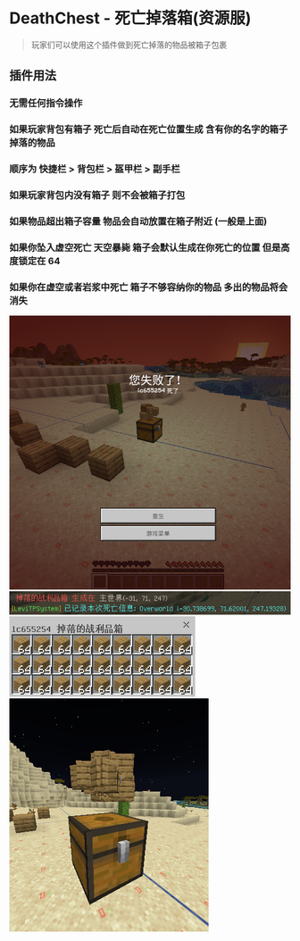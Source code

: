 # DeathChest - 死亡掉落箱(资源服)

> 玩家们可以使用这个插件做到死亡掉落的物品被箱子包裹

## 插件用法

### 无需任何指令操作

### 如果玩家背包有箱子 死亡后自动在死亡位置生成 含有你的名字的箱子 掉落的物品

### 顺序为 快捷栏 > 背包栏 > 盔甲栏 > 副手栏

### 如果玩家背包内没有箱子 则不会被箱子打包

### 如果物品超出箱子容量 物品会自动放置在箱子附近 (一般是上面)

### 如果你坠入虚空死亡 天空暴毙 箱子会默认生成在你死亡的位置 但是高度锁定在 64

### 如果你在虚空或者岩浆中死亡 箱子不够容纳你的物品 多出的物品将会消失

![alt text](/public/6-3.png)
![alt text](/public/6-2.png)
![alt text](/public/6.png)
![alt text](/public/6-4.png)
